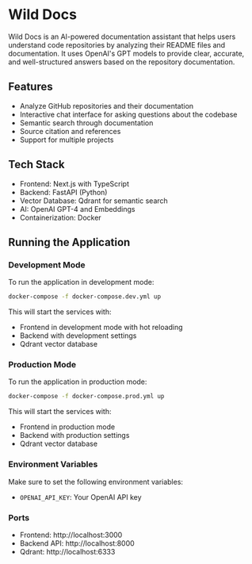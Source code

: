 # Wild Docs

Wild Docs is an AI-powered documentation assistant that helps users understand code repositories by analyzing their README files and documentation. It uses OpenAI's GPT models to provide clear, accurate, and well-structured answers based on the repository documentation.

## Features
- Analyze GitHub repositories and their documentation
- Interactive chat interface for asking questions about the codebase
- Semantic search through documentation
- Source citation and references
- Support for multiple projects

## Tech Stack
- Frontend: Next.js with TypeScript
- Backend: FastAPI (Python)
- Vector Database: Qdrant for semantic search
- AI: OpenAI GPT-4 and Embeddings
- Containerization: Docker

## Running the Application

### Development Mode
To run the application in development mode:
```bash
docker-compose -f docker-compose.dev.yml up
```

This will start the services with:
- Frontend in development mode with hot reloading
- Backend with development settings
- Qdrant vector database

### Production Mode
To run the application in production mode:
```bash
docker-compose -f docker-compose.prod.yml up
```

This will start the services with:
- Frontend in production mode
- Backend with production settings
- Qdrant vector database

### Environment Variables
Make sure to set the following environment variables:
- `OPENAI_API_KEY`: Your OpenAI API key

### Ports
- Frontend: http://localhost:3000
- Backend API: http://localhost:8000
- Qdrant: http://localhost:6333 